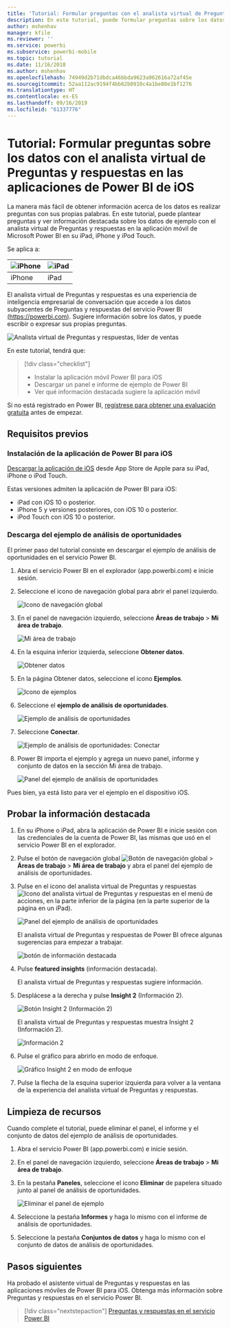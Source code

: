 ```yaml
---
title: 'Tutorial: Formular preguntas con el analista virtual de Preguntas y respuestas en las aplicaciones de iOS'
description: En este tutorial, puede formular preguntas sobre los datos de ejemplo con sus propias palabras con el analista virtual de Preguntas y respuestas de la aplicación móvil de Power BI del dispositivo iOS.
author: mshenhav
manager: kfile
ms.reviewer: ''
ms.service: powerbi
ms.subservice: powerbi-mobile
ms.topic: tutorial
ms.date: 11/16/2018
ms.author: mshenhav
ms.openlocfilehash: 74949d2b71dbdca46bbda9623a962616a72af45e
ms.sourcegitcommit: 52aa112ac9194f4bb62b0910c4a1be80e1bf1276
ms.translationtype: HT
ms.contentlocale: es-ES
ms.lasthandoff: 09/16/2019
ms.locfileid: "61337776"
---
```

# <a name="tutorial-ask-questions-about-your-data-with-the-qa-virtual-analyst-in-the-power-bi-ios-apps"></a>Tutorial: Formular preguntas sobre los datos con el analista virtual de Preguntas y respuestas en las aplicaciones de Power BI de iOS

La manera más fácil de obtener información acerca de los datos es realizar preguntas con sus propias palabras. En este tutorial, puede plantear preguntas y ver información destacada sobre los datos de ejemplo con el analista virtual de Preguntas y respuestas en la aplicación móvil de Microsoft Power BI en su iPad, iPhone y iPod Touch. 

Se aplica a:

| ![iPhone](./media/tutorial-mobile-apps-ios-qna/iphone-logo-50-px.png) | ![iPad](./media/tutorial-mobile-apps-ios-qna/ipad-logo-50-px.png) |
|:--- |:--- |
| iPhone |iPad |

El analista virtual de Preguntas y respuestas es una experiencia de inteligencia empresarial de conversación que accede a los datos subyacentes de Preguntas y respuestas del servicio Power BI [(https://powerbi.com)](https://powerbi.com). Sugiere información sobre los datos, y puede escribir o expresar sus propias preguntas.

![Analista virtual de Preguntas y respuestas, líder de ventas](./media/tutorial-mobile-apps-ios-qna/power-bi-ios-q-n-a-top-sale-intro.png)

En este tutorial, tendrá que:

> [!div class="checklist"]
> * Instalar la aplicación móvil Power BI para iOS
> * Descargar un panel e informe de ejemplo de Power BI
> * Ver qué información destacada sugiere la aplicación móvil

Si no está registrado en Power BI, [regístrese para obtener una evaluación gratuita](https://app.powerbi.com/signupredirect?pbi_source=web) antes de empezar.

## <a name="prerequisites"></a>Requisitos previos

### <a name="install-the-power-bi-for-ios-app"></a>Instalación de la aplicación de Power BI para iOS
[Descargar la aplicación de iOS](http://go.microsoft.com/fwlink/?LinkId=522062 "Descargue la aplicación de iPhone") desde App Store de Apple para su iPad, iPhone o iPod Touch.

Estas versiones admiten la aplicación de Power BI para iOS:
- iPad con iOS 10 o posterior.
- iPhone 5 y versiones posteriores, con iOS 10 o posterior. 
- iPod Touch con iOS 10 o posterior.

### <a name="download-the-opportunity-analysis-sample"></a>Descarga del ejemplo de análisis de oportunidades
El primer paso del tutorial consiste en descargar el ejemplo de análisis de oportunidades en el servicio Power BI.

1. Abra el servicio Power BI en el explorador (app.powerbi.com) e inicie sesión.

1. Seleccione el icono de navegación global para abrir el panel izquierdo.

    ![Icono de navegación global](./media/tutorial-mobile-apps-ios-qna/power-bi-android-quickstart-global-nav-icon.png)

2. En el panel de navegación izquierdo, seleccione **Áreas de trabajo** > **Mi área de trabajo**.

    ![Mi área de trabajo](./media/tutorial-mobile-apps-ios-qna/power-bi-android-quickstart-my-workspace.png)

3. En la esquina inferior izquierda, seleccione **Obtener datos**.
   
    ![Obtener datos](./media/tutorial-mobile-apps-ios-qna/power-bi-get-data.png)

3. En la página Obtener datos, seleccione el icono **Ejemplos**.
   
   ![Icono de ejemplos](./media/tutorial-mobile-apps-ios-qna/power-bi-samples-icon.png)

4. Seleccione el **ejemplo de análisis de oportunidades**.
 
    ![Ejemplo de análisis de oportunidades](./media/tutorial-mobile-apps-ios-qna/power-bi-oa.png)
 
8. Seleccione **Conectar**.  
  
   ![Ejemplo de análisis de oportunidades: Conectar](./media/tutorial-mobile-apps-ios-qna/opportunity-connect.png)
   
5. Power BI importa el ejemplo y agrega un nuevo panel, informe y conjunto de datos en la sección Mi área de trabajo.
   
   ![Panel del ejemplo de análisis de oportunidades](./media/tutorial-mobile-apps-ios-qna/power-bi-service-opportunity-sample.png)

Pues bien, ya está listo para ver el ejemplo en el dispositivo iOS.

## <a name="try-featured-insights"></a>Probar la información destacada
1. En su iPhone o iPad, abra la aplicación de Power BI e inicie sesión con las credenciales de la cuenta de Power BI, las mismas que usó en el servicio Power BI en el explorador.

1.  Pulse el botón de navegación global ![Botón de navegación global](./media/tutorial-mobile-apps-ios-qna/power-bi-iphone-global-nav-button.png) > **Áreas de trabajo** > **Mi área de trabajo** y abra el panel del ejemplo de análisis de oportunidades.

2. Pulse en el icono del analista virtual de Preguntas y respuestas ![Icono del analista virtual de Preguntas y respuestas](./media/tutorial-mobile-apps-ios-qna/power-bi-ios-q-n-a-icon.png) en el menú de acciones, en la parte inferior de la página (en la parte superior de la página en un iPad).

     ![Panel del ejemplo de análisis de oportunidades](./media/tutorial-mobile-apps-ios-qna/power-bi-ios-qna-opportunity-analysis.png)

     El analista virtual de Preguntas y respuestas de Power BI ofrece algunas sugerencias para empezar a trabajar.

     ![botón de información destacada](./media/tutorial-mobile-apps-ios-qna/power-bi-ios-qna-suggest-insights.png)
3. Pulse **featured insights** (información destacada).

     El analista virtual de Preguntas y respuestas sugiere información.
4. Desplácese a la derecha y pulse **Insight 2** (Información 2).

    ![Botón Insight 2 (Información 2)](./media/tutorial-mobile-apps-ios-qna/power-bi-ios-qna-suggest-insight-2.png)

     El analista virtual de Preguntas y respuestas muestra Insight 2 (Información 2).

    ![Información 2](./media/tutorial-mobile-apps-ios-qna/power-bi-ios-qna-show-insight-2.png)
5. Pulse el gráfico para abrirlo en modo de enfoque.

    ![Gráfico Insight 2 en modo de enfoque](./media/tutorial-mobile-apps-ios-qna/power-bi-ios-qna-open-insight-2.png)
6. Pulse la flecha de la esquina superior izquierda para volver a la ventana de la experiencia del analista virtual de Preguntas y respuestas.

## <a name="clean-up-resources"></a>Limpieza de recursos

Cuando complete el tutorial, puede eliminar el panel, el informe y el conjunto de datos del ejemplo de análisis de oportunidades.

1. Abra el servicio Power BI (app.powerbi.com) e inicie sesión.

2. En el panel de navegación izquierdo, seleccione **Áreas de trabajo** > **Mi área de trabajo**.

3. En la pestaña **Paneles**, seleccione el icono **Eliminar** de papelera situado junto al panel de análisis de oportunidades.

    ![Eliminar el panel de ejemplo](./media/tutorial-mobile-apps-ios-qna/power-bi-service-delete-opportunity-sample.png)

4. Seleccione la pestaña **Informes** y haga lo mismo con el informe de análisis de oportunidades.

5. Seleccione la pestaña **Conjuntos de datos** y haga lo mismo con el conjunto de datos de análisis de oportunidades.


## <a name="next-steps"></a>Pasos siguientes

Ha probado el asistente virtual de Preguntas y respuestas en las aplicaciones móviles de Power BI para iOS. Obtenga más información sobre Preguntas y respuestas en el servicio Power BI.
> [!div class="nextstepaction"]
> [Preguntas y respuestas en el servicio Power BI](../end-user-q-and-a.md)


